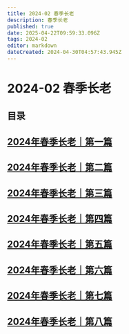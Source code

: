 ```yaml
---
title: 2024-02 春季长老
description: 春季长老
published: true
date: 2025-04-22T09:59:33.096Z
tags: 2024-02
editor: markdown
dateCreated: 2024-04-30T04:57:43.945Z
---
```


# 2024-02 春季长老
## 目录
## [2024年春季长老｜第一篇](/home/2024-02/2024-02-01)
## [2024年春季长老｜第二篇](/home/2024-02/2024-02-02)
## [2024年春季长老｜第三篇](/home/2024-02/2024-02-03)
## [2024年春季长老｜第四篇](/home/2024-02/2024-02-04)
## [2024年春季长老｜第五篇](/home/2024-02/2024-02-05)
## [2024年春季长老｜第六篇](/home/2024-02/2024-02-06)
## [2024年春季长老｜第七篇](/home/2024-02/2024-02-07)
## [2024年春季长老｜第八篇](/home/2024-02/2024-02-08)